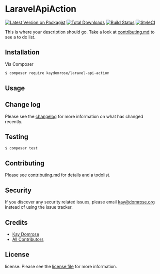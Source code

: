 # LaravelApiAction

[![Latest Version on Packagist][ico-version]][link-packagist]
[![Total Downloads][ico-downloads]][link-downloads]
[![Build Status][ico-travis]][link-travis]
[![StyleCI][ico-styleci]][link-styleci]

This is where your description should go. Take a look at [contributing.md](contributing.md) to see a to do list.

## Installation

Via Composer

``` bash
$ composer require kaydomrose/laravel-api-action
```

## Usage

## Change log

Please see the [changelog](changelog.md) for more information on what has changed recently.

## Testing

``` bash
$ composer test
```

## Contributing

Please see [contributing.md](contributing.md) for details and a todolist.

## Security

If you discover any security related issues, please email kay@domrose.org instead of using the issue tracker.

## Credits

- [Kay Domrose][link-author]
- [All Contributors][link-contributors]

## License

license. Please see the [license file](license.md) for more information.

[ico-version]: https://img.shields.io/packagist/v/kaydomrose/laravel-api-action.svg?style=flat-square
[ico-downloads]: https://img.shields.io/packagist/dt/kaydomrose/laravel-api-action.svg?style=flat-square
[ico-travis]: https://img.shields.io/travis/kaydomrose/laravel-api-action/master.svg?style=flat-square
[ico-styleci]: https://styleci.io/repos/12345678/shield

[link-packagist]: https://packagist.org/packages/kaydomrose/laravel-api-action
[link-downloads]: https://packagist.org/packages/kaydomrose/laravel-api-action
[link-travis]: https://travis-ci.org/kaydomrose/laravel-api-action
[link-styleci]: https://styleci.io/repos/12345678
[link-author]: https://github.com/kaydomrose
[link-contributors]: ../../contributors
